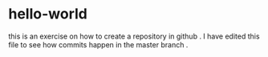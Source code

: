 # hello-world
this is an exercise on how to create a repository in github .
I have edited this file to see how commits happen in the master branch .

